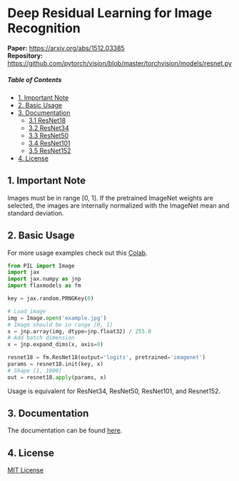 # Deep Residual Learning for Image Recognition

<b>Paper:</b> <a href="https://arxiv.org/abs/1512.03385">https://arxiv.org/abs/1512.03385</a>  
<b>Repository:</b> <a href="https://github.com/pytorch/vision/blob/master/torchvision/models/resnet.py">https://github.com/pytorch/vision/blob/master/torchvision/models/resnet.py</a>

##### Table of Contents 
* [1. Important Note](#note)
* [2. Basic Usage](#usage)
* [3. Documentation](#documentation)
  * [3.1 ResNet18](#resnet18)
  * [3.2 ResNet34](#resnet34)
  * [3.3 ResNet50](#resnet50)
  * [3.4 ResNet101](#resnet101)
  * [3.5 ResNet152](#resnet152)
* [4. License](#license)

<a name="note"></a>
## 1. Important Note
Images must be in range [0, 1]. If the pretrained ImageNet weights are selected, the images are internally normalized with the ImageNet mean and standard deviation.

<a name="usage"></a>
## 2. Basic Usage
For more usage examples check out this [Colab](https://colab.research.google.com/drive/1hjOV3_3OT5xz0iaj4fdCJurL7XWBJUWc?usp=sharing).

```python
from PIL import Image
import jax
import jax.numpy as jnp
import flaxmodels as fm

key = jax.random.PRNGKey(0)

# Load image
img = Image.open('example.jpg')
# Image should be in range [0, 1]
x = jnp.array(img, dtype=jnp.float32) / 255.0
# Add batch dimension
x = jnp.expand_dims(x, axis=0)

resnet18 = fm.ResNet18(output='logits', pretrained='imagenet')
params = resnet18.init(key, x)
# Shape [1, 1000]
out = resnet18.apply(params, x)

```
Usage is equivalent for ResNet34, ResNet50, ResNet101, and Resnet152.

<a name="documentation"></a>
## 3. Documentation
The documentation can be found [here](../../docs/Documentation.md#resnet).

<a name="license"></a>
## 4. License
<a href="https://opensource.org/licenses/MIT">MIT License</a>


